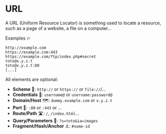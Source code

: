 # URL

<div class="row row-cols-md-2"><div>

A URL (Uniform Resource Locator) is something used to locate a resource, such as a page of a website, a file on a computer...

Examples 🔥

```text!
http://example.com
https://example.com:443
https://example.com/ftp/index.php#secret
toto@x.y.z.t
toto@x.y.z.t:80
[...]
```
</div><div>

All elements are optional:

* **Scheme** 📶: `http://` or `https://` or `file://`/...
* **Credentials** 🔑: `username@` or `username:password@`
* **Domain/Host** 🗺️: `dummy.example.com` or `x.y.z.t`
* **Port** 🚪: `:80` or `:443` or ...
* **Route/Path** 🛣️: `/`, `/index.html`...
* **Query/Parameters** 🍃: `?s=toto&ia=images`
* **Fragment/Hash/Anchor** ⚓: `#some-id`
</div></div>